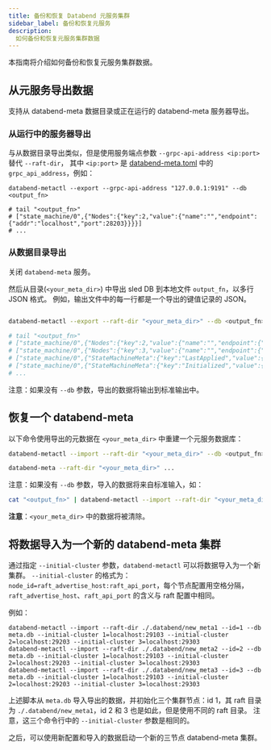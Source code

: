 ```yaml
---
title: 备份和恢复 Databend 元服务集群
sidebar_label: 备份和恢复元服务
description:
  如何备份和恢复元服务集群数据
---
```


本指南将介绍如何备份和恢复元服务集群数据。

## 从元服务导出数据

支持从 databend-meta 数据目录或正在运行的 databend-meta 服务器导出。

### 从运行中的服务器导出

与从数据目录导出类似，但是使用服务端点参数 `--grpc-api-address <ip:port>` 替代 `--raft-dir`，
其中 `<ip:port>` 是 [databend-meta.toml](https://github.com/datafuselabs/databend/blob/main/scripts/distribution/configs/databend-meta.toml) 中的 `grpc_api_address`，例如：

```shell
databend-metactl --export --grpc-api-address "127.0.0.1:9191" --db <output_fn>

# tail "<output_fn>"
# ["state_machine/0",{"Nodes":{"key":2,"value":{"name":"","endpoint":{"addr":"localhost","port":28203}}}}]
# ...
```

### 从数据目录导出

关闭 `databend-meta` 服务。

然后从目录(`<your_meta_dir>`) 中导出 sled DB 到本地文件 `output_fn`，以多行 JSON 格式。
例如，输出文件中的每一行都是一个导出的键值记录的 JSON。

```sh

databend-metactl --export --raft-dir "<your_meta_dir>" --db <output_fn>

# tail "<output_fn>"
# ["state_machine/0",{"Nodes":{"key":2,"value":{"name":"","endpoint":{"addr":"localhost","port":28203}}}}]
# ["state_machine/0",{"Nodes":{"key":3,"value":{"name":"","endpoint":{"addr":"localhost","port":28303}}}}]
# ["state_machine/0",{"StateMachineMeta":{"key":"LastApplied","value":{"LogId":{"term":1,"index":378}}}}]
# ["state_machine/0",{"StateMachineMeta":{"key":"Initialized","value":{"Bool":true}}}]
# ...
```

注意：如果没有 `--db` 参数，导出的数据将输出到标准输出中。

## 恢复一个 databend-meta

以下命令使用导出的元数据在 `<your_meta_dir>` 中重建一个元服务数据库：

```sh
databend-metactl --import --raft-dir "<your_meta_dir>" --db <output_fn>

databend-meta --raft-dir "<your_meta_dir>" ...
```

注意：如果没有 `--db` 参数，导入的数据将来自标准输入，如：

```sh
cat "<output_fn>" | databend-metactl --import --raft-dir "<your_meta_dir>"
```

**注意**：`<your_meta_dir>` 中的数据将被清除。

## 将数据导入为一个新的 databend-meta 集群

通过指定 `--initial-cluster` 参数，`databend-metactl` 可以将数据导入为一个新集群。
`--initial-cluster` 的格式为：`node_id=raft_advertise_host:raft_api_port`，每个节点配置用空格分隔，`raft_advertise_host`、`raft_api_port` 的含义与 raft 配置中相同。

例如：

```
databend-metactl --import --raft-dir ./.databend/new_meta1 --id=1 --db meta.db --initial-cluster 1=localhost:29103 --initial-cluster 2=localhost:29203 --initial-cluster 3=localhost:29303
databend-metactl --import --raft-dir ./.databend/new_meta2 --id=2 --db meta.db --initial-cluster 1=localhost:29103 --initial-cluster 2=localhost:29203 --initial-cluster 3=localhost:29303
databend-metactl --import --raft-dir ./.databend/new_meta3 --id=3 --db meta.db --initial-cluster 1=localhost:29103 --initial-cluster 2=localhost:29203 --initial-cluster 3=localhost:29303
```

上述脚本从 `meta.db` 导入导出的数据，并初始化三个集群节点：id 1，其 raft 目录为 `./.databend/new_meta1`，id 2 和 3 也是如此，但是使用不同的 raft 目录。
注意，这三个命令行中的 `--initial-cluster` 参数是相同的。

之后，可以使用新配置和导入的数据启动一个新的三节点 databend-meta 集群。